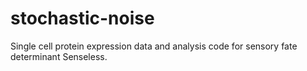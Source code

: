 # stochastic-noise
Single cell protein expression data and analysis code for sensory fate determinant Senseless.
